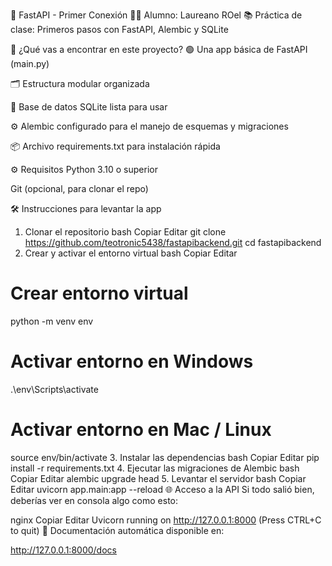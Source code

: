🚀 FastAPI - Primer Conexión
👨‍🎓 Alumno: Laureano ROel
📚 Práctica de clase: Primeros pasos con FastAPI, Alembic y SQLite

🧠 ¿Qué vas a encontrar en este proyecto?
🟢 Una app básica de FastAPI (main.py)

🗂️ Estructura modular organizada

🧪 Base de datos SQLite lista para usar

⚙️ Alembic configurado para el manejo de esquemas y migraciones

📦 Archivo requirements.txt para instalación rápida

⚙️ Requisitos
Python 3.10 o superior

Git (opcional, para clonar el repo)

🛠️ Instrucciones para levantar la app
1. Clonar el repositorio
bash
Copiar
Editar
git clone https://github.com/teotronic5438/fastapibackend.git
cd fastapibackend
2. Crear y activar el entorno virtual
bash
Copiar
Editar
# Crear entorno virtual
python -m venv env

# Activar entorno en Windows
.\env\Scripts\activate

# Activar entorno en Mac / Linux
source env/bin/activate
3. Instalar las dependencias
bash
Copiar
Editar
pip install -r requirements.txt
4. Ejecutar las migraciones de Alembic
bash
Copiar
Editar
alembic upgrade head
5. Levantar el servidor
bash
Copiar
Editar
uvicorn app.main:app --reload
🌐 Acceso a la API
Si todo salió bien, deberías ver en consola algo como esto:

nginx
Copiar
Editar
Uvicorn running on http://127.0.0.1:8000 (Press CTRL+C to quit)
📄 Documentación automática disponible en:

http://127.0.0.1:8000/docs
